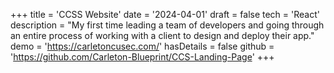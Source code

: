+++
title = 'CCSS Website'
date = '2024-04-01'
draft = false
tech = 'React'
description = "My first time leading a team of developers and going through an entire process of working with a client to design and deploy their app."
demo = 'https://carletoncusec.com/'
hasDetails = false
github = 'https://github.com/Carleton-Blueprint/CCS-Landing-Page'
+++


